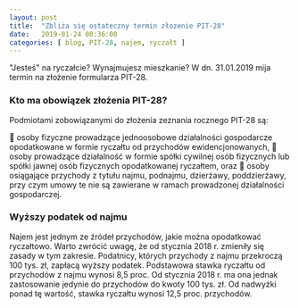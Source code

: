 ```yaml
---
layout: post
title:  "Zbliża się ostateczny termin złozenie PIT-28"
date:   2019-01-24 00:36:00
categories: [ blog, PIT-28, najem, ryczałt ]
---
```


"Jesteś" na ryczałcie? Wynajmujesz mieszkanie?
W dn. 31.01.2019 mija termin na złożenie formularza PIT-28.

### Kto ma obowiązek złożenia PIT-28?
Podmiotami zobowiązanymi do złożenia zeznania rocznego PIT-28 są:

🔘 osoby fizyczne prowadzące jednoosobowe działalności gospodarcze opodatkowane w formie ryczałtu od przychodów ewidencjonowanych,
🔘 osoby prowadzące działalność w formie spółki cywilnej osób fizycznych lub spółki jawnej osób fizycznych opodatkowanej ryczałtem, oraz
🔘 osoby osiągające przychody z tytułu najmu, podnajmu, dzierżawy, poddzierżawy, przy czym umowy te nie są zawierane w ramach prowadzonej działalności gospodarczej.

### Wyższy podatek od najmu

Najem jest jednym ze źródeł przychodów, jakie można opodatkować ryczałtowo. 
Warto zwrócić uwagę, że od stycznia 2018 r. zmieniły się zasady w tym zakresie. 
Podatnicy, których przychody z najmu przekroczą 100 tys. zł, zapłacą wyższy podatek. 
Podstawowa stawka ryczałtu od przychodów z najmu wynosi 8,5 proc. 
Od stycznia 2018 r. ma ona jednak zastosowanie jedynie do przychodów do kwoty 100 tys. zł. 
Od nadwyżki ponad tę wartość, stawka ryczałtu wynosi 12,5 proc. przychodów.

